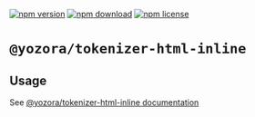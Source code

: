 [![npm version](https://img.shields.io/npm/v/@yozora/tokenizer-html-inline.svg)](https://www.npmjs.com/package/@yozora/tokenizer-html-inline)
[![npm download](https://img.shields.io/npm/dm/@yozora/tokenizer-html-inline.svg)](https://www.npmjs.com/package/@yozora/tokenizer-html-inline)
[![npm license](https://img.shields.io/npm/l/@yozora/tokenizer-html-inline.svg)](https://www.npmjs.com/package/@yozora/tokenizer-html-inline)


# `@yozora/tokenizer-html-inline`


## Usage

  See [@yozora/tokenizer-html-inline documentation](https://yozora.guanghechen.com/docs/package/tokenizer-html-inline)

